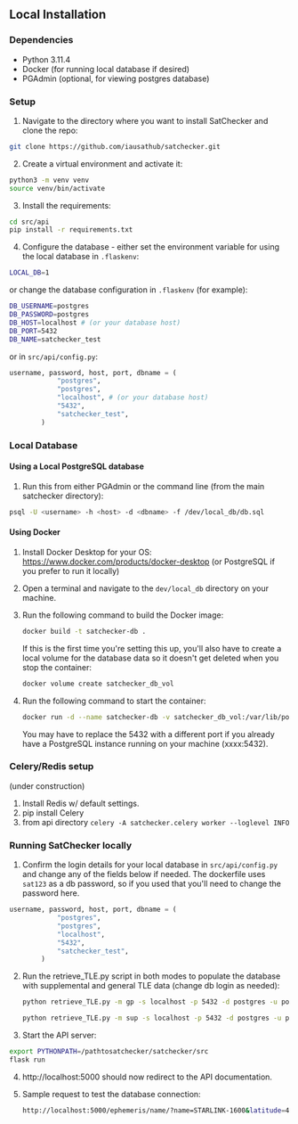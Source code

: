 <a name="installation"></a>
## Local Installation

<a name="dependencies"></a>
### Dependencies
* Python 3.11.4
* Docker (for running local database if desired)
* PGAdmin (optional, for viewing postgres database)

<a name="setup"></a>
### Setup
1. Navigate to the directory where you want to install SatChecker and clone the repo:
```bash
git clone https://github.com/iausathub/satchecker.git
```
2. Create a virtual environment and activate it:
```bash
python3 -m venv venv
source venv/bin/activate
```
3. Install the requirements:
```bash
cd src/api
pip install -r requirements.txt
```

4. Configure the database - either set the environment variable for using the local database in ```.flaskenv```:
```bash
LOCAL_DB=1
```
or change the database configuration in ```.flaskenv``` (for example):
```bash
DB_USERNAME=postgres
DB_PASSWORD=postgres
DB_HOST=localhost # (or your database host)
DB_PORT=5432
DB_NAME=satchecker_test
```
or in ```src/api/config.py```:
```python
username, password, host, port, dbname = (
            "postgres",
            "postgres",
            "localhost", # (or your database host)
            "5432",
            "satchecker_test",
        )
```

<a name="local-database"></a>
### Local Database

#### Using a Local PostgreSQL database
1. Run this from either PGAdmin or the command line (from the main satchecker directory):
```bash
psql -U <username> -h <host> -d <dbname> -f /dev/local_db/db.sql
```

#### Using Docker

1. Install Docker Desktop for your OS: https://www.docker.com/products/docker-desktop (or PostgreSQL if you prefer to run it locally)
2. Open a terminal and navigate to the `dev/local_db` directory on your machine.
3. Run the following command to build the Docker image:
   ```bash
   docker build -t satchecker-db .
   ```
   If this is the first time you're setting this up, you'll also have to create a local volume for the database data so it doesn't get deleted when you stop the container:
   ```bash
   docker volume create satchecker_db_vol
   ```
4. Run the following command to start the container:

    ```bash
    docker run -d --name satchecker-db -v satchecker_db_vol:/var/lib/postgresql/data -p 5432:5432 satchecker-db
    ```
    You may have to replace the 5432 with a different port if you already have a PostgreSQL instance running on your machine (xxxx:5432).

### Celery/Redis setup
(under construction)
1. Install Redis w/ default settings.
2. pip install Celery
3. from api directory `celery -A satchecker.celery worker --loglevel INFO`


### Running SatChecker locally
1. Confirm the login details for your local database in `src/api/config.py` and change any of the fields below if needed. The dockerfile uses `sat123` as a db password, so if you used that you'll need to change the password here.

```python
username, password, host, port, dbname = (
            "postgres",
            "postgres",
            "localhost",
            "5432",
            "satchecker_test",
        )
```

2. Run the retrieve_TLE.py script in both modes to populate the database with supplemental and general TLE data (change db login as needed):

   ```bash
   python retrieve_TLE.py -m gp -s localhost -p 5432 -d postgres -u postgres -pw sat123 -sc celestrak
   ```

   ```bash
   python retrieve_TLE.py -m sup -s localhost -p 5432 -d postgres -u postgres -pw sat123 -sc celestrak
    ```

3. Start the API server:
```bash
export PYTHONPATH=/pathtosatchecker/satchecker/src
flask run
```

4. http://localhost:5000 should now redirect to the API documentation.

5. Sample request to test the database connection:
    ```bash
    http://localhost:5000/ephemeris/name/?name=STARLINK-1600&latitude=40.1106&longitude=-88.2073&elevation=222&julian_date=2460000.1
    ```
